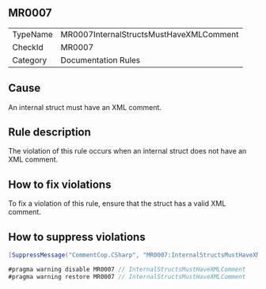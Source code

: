 ## MR0007

<table>
<tr>
  <td>TypeName</td>
  <td>MR0007InternalStructsMustHaveXMLComment</td>
</tr>
<tr>
  <td>CheckId</td>
  <td>MR0007</td>
</tr>
<tr>
  <td>Category</td>
  <td>Documentation Rules</td>
</tr>
</table>

## Cause

An internal struct must have an XML comment.

## Rule description

The violation of this rule occurs when an internal struct does not have an XML comment.

## How to fix violations

To fix a violation of this rule, ensure that the struct has a valid XML comment.

## How to suppress violations

```csharp
[SuppressMessage("CommentCop.CSharp", "MR0007:InternalStructsMustHaveXMLComment", Justification = "Reviewed.")]
```

```csharp
#pragma warning disable MR0007 // InternalStructsMustHaveXMLComment
#pragma warning restore MR0007 // InternalStructsMustHaveXMLComment
```
